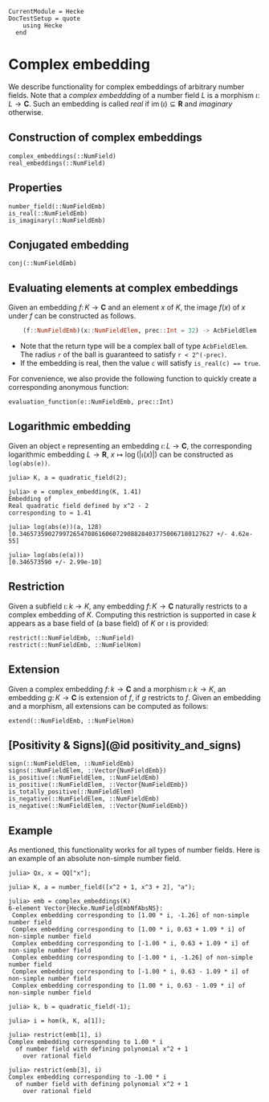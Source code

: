 ```@meta
CurrentModule = Hecke
DocTestSetup = quote
    using Hecke
  end
```

# Complex embedding

We describe functionality for complex embeddings of arbitrary number fields.
Note that a *complex embeddding* of a number field $L$ is a morphism $\iota \colon L \to \mathbf{C}$.
Such an embedding is called *real* if $\operatorname{im}(\iota) \subseteq \mathbf{R}$ and *imaginary* otherwise.

## Construction of complex embeddings

```@docs
complex_embeddings(::NumField)
real_embeddings(::NumField)
```

## Properties

```@docs
number_field(::NumFieldEmb)
is_real(::NumFieldEmb)
is_imaginary(::NumFieldEmb)
```

## Conjugated embedding

```@docs
conj(::NumFieldEmb)
```

## Evaluating elements at complex embeddings

Given an embedding $f \colon K \to \mathbf{C}$ and an element $x$ of $K$,
the image $f(x)$ of $x$ under $f$ can be constructed as follows.

```julia
    (f::NumFieldEmb)(x::NumFieldElem, prec::Int = 32) -> AcbFieldElem
```

  - Note that the return type will be a complex ball of type `AcbFieldElem`. The radius `r` of the ball is guaranteed to satisfy `r < 2^(-prec)`.
  - If the embedding is real, then the value `c` will satisfy `is_real(c) == true`.

For convenience, we also provide the following function to quickly create a corresponding
anonymous function:

```@docs
evaluation_function(e::NumFieldEmb, prec::Int)
```

## Logarithmic embedding

Given an object `e` representing an embedding $\iota \colon L \to \mathbf{C}$, the corresponding logarithmic embedding $L \to \mathbf{R}, \ x \mapsto \log(\lvert \iota(x) \rvert)$ can be constructed as `log(abs(e))`.

```jldocs
julia> K, a = quadratic_field(2);

julia> e = complex_embedding(K, 1.41)
Embedding of
Real quadratic field defined by x^2 - 2
corresponding to ≈ 1.41

julia> log(abs(e))(a, 128)
[0.346573590279972654708616060729088284037750067180127627 +/- 4.62e-55]

julia> log(abs(e(a)))
[0.346573590 +/- 2.99e-10]
```

## Restriction

Given a subfield $\iota \colon k \to K$, any embedding
$f \colon K \to \mathbf{C}$ naturally restricts to a complex embedding of $K$. Computing this restriction is supported in case $k$ appears
as a base field of (a base field) of $K$ or $\iota$ is provided:

```@docs
restrict(::NumFieldEmb, ::NumField)
restrict(::NumFieldEmb, ::NumFielHom)
```

## Extension

Given a complex embedding $f \colon k \to \mathbf{C}$ and a morphism $\iota \colon k \to K$, an embedding $g \colon K \to \mathbf{C}$ is extension of $f$, if $g$ restricts to $f$. Given an embedding and a morphism,
all extensions can be computed as follows:

```@docs
extend(::NumFieldEmb, ::NumFielHom)
```

## [Positivity & Signs](@id positivity_and_signs)

```@docs
sign(::NumFieldElem, ::NumFieldEmb)
signs(::NumFieldElem, ::Vector{NumFieldEmb})
is_positive(::NumFieldElem, ::NumFieldEmb)
is_positive(::NumFieldElem, ::Vector{NumFieldEmb})
is_totally_positive(::NumFieldElem)
is_negative(::NumFieldElem, ::NumFieldEmb)
is_negative(::NumFieldElem, ::Vector{NumFieldEmb})
```

## Example

As mentioned, this functionality works for all types of number fields.
Here is an example of an absolute non-simple number field.

```jldoctest
julia> Qx, x = QQ["x"];

julia> K, a = number_field([x^2 + 1, x^3 + 2], "a");

julia> emb = complex_embeddings(K)
6-element Vector{Hecke.NumFieldEmbNfAbsNS}:
 Complex embedding corresponding to [1.00 * i, -1.26] of non-simple number field
 Complex embedding corresponding to [1.00 * i, 0.63 + 1.09 * i] of non-simple number field
 Complex embedding corresponding to [-1.00 * i, 0.63 + 1.09 * i] of non-simple number field
 Complex embedding corresponding to [-1.00 * i, -1.26] of non-simple number field
 Complex embedding corresponding to [-1.00 * i, 0.63 - 1.09 * i] of non-simple number field
 Complex embedding corresponding to [1.00 * i, 0.63 - 1.09 * i] of non-simple number field

julia> k, b = quadratic_field(-1);

julia> i = hom(k, K, a[1]);

julia> restrict(emb[1], i)
Complex embedding corresponding to 1.00 * i
  of number field with defining polynomial x^2 + 1
    over rational field

julia> restrict(emb[3], i)
Complex embedding corresponding to -1.00 * i
  of number field with defining polynomial x^2 + 1
    over rational field
```
